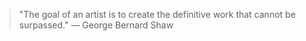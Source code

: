 > "The goal of an artist is to create the definitive work that cannot be surpassed." — George Bernard Shaw

